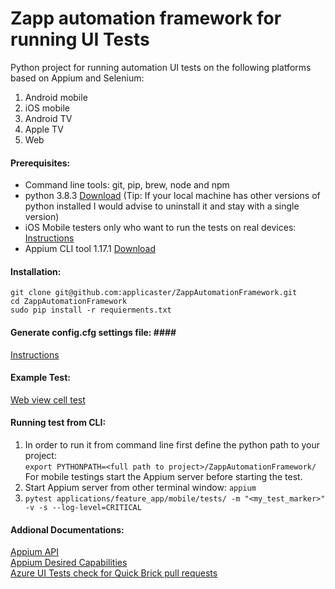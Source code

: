# Zapp automation framework for running UI Tests
Python project for running automation UI tests on the following platforms based on Appium and Selenium:
1. Android mobile
2. iOS mobile
3. Android TV 
4. Apple TV 
5. Web

#### Prerequisites: ####
- Command line tools: git, pip, brew, node and npm
- python 3.8.3 [Download](https://www.python.org/downloads/)
(Tip: If your local machine has other versions of python installed I would advise to uninstall it and stay with a single version)
- iOS Mobile testers only who want to run the tests on real devices: [Instructions](http://appium.io/docs/en/drivers/ios-xcuitest-real-devices/)
- Appium CLI tool 1.17.1 [Download](http://appium.io/)

#### Installation: ####
`git clone git@github.com:applicaster/ZappAutomationFramework.git` <br>
`cd ZappAutomationFramework` <br>
`sudo pip install -r requierments.txt`

#### Generate config.cfg settings file: ####<br>
[Instructions](https://applicaster.atlassian.net/wiki/spaces/~794659641/pages/1048510939/Framework+config.cfg+settings+file)

#### Example Test: ####
[Web view cell test](https://github.com/applicaster/ZappAutomationFramework/blob/master/applications/feature_app/mobile/tests/test_web_view_link.py)

#### Running test from CLI: ####
1. In order to run it from command line first define the python path to your project:<br>
`export PYTHONPATH=<full path to project>/ZappAutomationFramework/`<br>
For mobile testings start the Appium server before starting the test.
2. Start Appium server from other terminal window: `appium`
3. `pytest applications/feature_app/mobile/tests/ -m "<my_test_marker>" -v -s --log-level=CRITICAL`

#### Addional Documentations: ####
[Appium API](https://appium.io/docs/en/about-appium/api/)<br>
[Appium Desired Capabilities](http://appium.io/docs/en/writing-running-appium/caps/)<br>
[Azure UI Tests check for Quick Brick pull requests](https://applicaster.atlassian.net/wiki/spaces/~794659641/pages/904527967/Azure+UI+Tests+check+for+Quick+Brick+pull+requests)<br>






